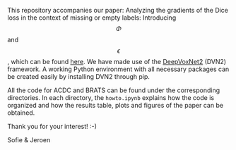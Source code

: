 This repository accompanies our paper: Analyzing the gradients of the Dice loss in the context of missing or empty labels: Introducing $$\Phi$$ and $$\epsilon$$, which can be found [here](https://arxiv.org/abs/2207.09521).
We have made use of the [DeepVoxNet2](https://github.com/JeroenBertels/deepvoxnet2) (DVN2) framework. A working Python environment with all necessary packages can be created easily by installing DVN2 through pip.

All the code for ACDC and BRATS can be found under the corresponding directories. In each directory, the ```howto.ipynb``` explains how the code is organized and how the results table, plots and figures of the paper can be obtained.

Thank you for your interest! :-)

Sofie & Jeroen
